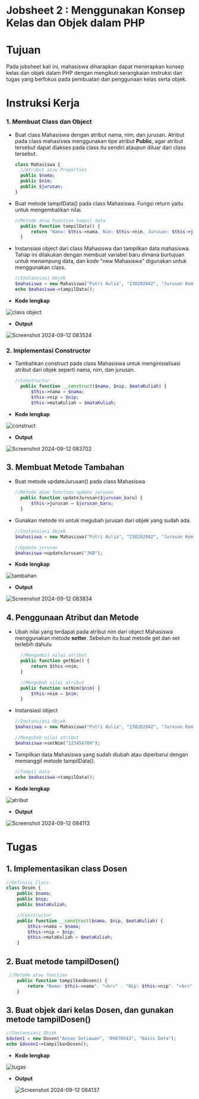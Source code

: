 # Jobsheet 2 : Menggunakan Konsep Kelas dan Objek dalam PHP
# Tujuan
Pada jobsheet kali ini, mahasiswa diharapkan dapat menerapkan konsep kelas dan objek dalam PHP dengan mengikuti serangkaian instruksi dan tugas yang berfokus pada pembuatan dan penggunaan kelas serta objek.

# Instruksi Kerja
### 1. Membuat Class dan Object
- Buat class Mahasiswa dengan atribut nama, nim, dan jurusan. Atribut pada class mahasiswa menggunakan tipe atribut **Public**, agar atribut tersebut dapat diakses pada class itu sendiri ataupun diluar dari class tersebut.
  ```php
  class Mahasiswa {
    //Atribut atau Properties
    public $nama;
    public $nim;
    public $jurusan;
  }
  ```
- Buat metode tampilData() pada class Mahasiswa. Fungsi return yaitu untuk mengembalikan nilai.
  ```php
  //Metode atau Function tampil data
    public function tampilData() {
        return "Nama: $this->nama, Nim: $this->nim, Jurusan: $this->jurusan";
    }
  ```
- Instansiasi object dari class Mahasiswa dan tampilkan data mahasiswa. Tahap ini dilakukan dengan membuat variabel baru dimana burtujuan untuk menampung data, dan kode "new Mahasiswa" digunakan untuk menggunakan class.
  ```php
  //Instansiasi Objek
  $mahasiswa = new Mahasiswa("Putri Aulia", "230202042", "Jurusan Komputer Bisnis");
  echo $mahasiswa->tampilData();
  ```
- **Kode lengkap**
  
![class object](https://github.com/user-attachments/assets/9d04639f-7415-4b6e-84a4-db82968e44e6)

- **Output**
  
![Screenshot 2024-09-12 083524](https://github.com/user-attachments/assets/2909b338-2105-4c76-ab35-744c085ab90e)


### 2. Implementasi Constructor
- Tambahkan construct pada class Mahasiswa untuk menginisialisasi atribut dari objek seperti nama, nim, dan jurusan.
  ```php
  //Constructor
    public function __construct($nama, $nip, $mataKuliah) {
        $this->nama = $nama;
        $this->nip = $nip;
        $this->mataKuliah = $mataKuliah;
  ```
- **Kode lengkap**
  
![construct](https://github.com/user-attachments/assets/0b163169-22ba-4991-b27e-0407697ac8ae)


- **Output**
  
![Screenshot 2024-09-12 083702](https://github.com/user-attachments/assets/6173e0d7-267a-4591-88b4-c21afc1e6609)


## 3. Membuat Metode Tambahan
- Buat metode updateJurusan() pada class Mahasiswa
  ```php
  //Metode atau function update jurusan
    public function updateJurusan($jurusan_baru) {
        $this->jurusan = $jurusan_baru;
    }
  ```
- Gunakan metode ini untuk megubah jurusan dari objek yang sudah ada.
  ```php
  //Instansiasi Objek
  $mahasiswa = new Mahasiswa("Putri Aulia", "230202042", "Jurusan Komputer Bisnis");

  //Update jurusan
  $mahasiswa->updateJurusan("JKB");
  ```
- **Kode lengkap**
  
![tambahan](https://github.com/user-attachments/assets/b76ffc9f-5eab-461d-8c5f-efc338ac3e91)

- **Output**
  
![Screenshot 2024-09-12 083834](https://github.com/user-attachments/assets/5f1da9ea-6399-4993-b019-e104094d8fb0)

## 4. Penggunaan Atribut dan Metode
- Ubah nilai yang terdapat pada atribut nim dari object Mahasiswa menggunakan metode **setter**. Sebelum itu buat metode get dan set terlebih dahulu
  ```php
    //Mengambil nilai atribut
    public function getNim() {
        return $this->nim;
    }

    //Mengubah nilai atribut
    public function setNim($nim) {
        $this->nim = $nim;
    }
  ```
- Instansiasi object
  ```php
  //Instansiasi Objek
  $mahasiswa = new Mahasiswa("Putri Aulia", "230202042", "Jurusan Komputer Bisnis");

  //Mengubah nilai atribut
  $mahasiswa->setNim("123456789");
  ```
- Tampilkan data Mahasiswa yang sudah diubah atau diperbarui dengan memanggil metode tampilData().
  ```php
  //Tampil data
  echo $mahasiswa->tampilData();
  ```
- **Kode lengkap**
  
![atribut](https://github.com/user-attachments/assets/8b49165a-4a4f-45f2-9e6e-14ef79653a5e)

- **Output**
  
![Screenshot 2024-09-12 084113](https://github.com/user-attachments/assets/8d403450-ed9a-4a2b-b70b-df2b901c3850)

# Tugas
## 1. Implementasikan class Dosen
```php
//Definisi Class
class Dosen {
    public $nama;
    public $nip;
    public $mataKuliah;

    //Constructor
    public function __construct($nama, $nip, $mataKuliah) {
        $this->nama = $nama;
        $this->nip = $nip;
        $this->mataKuliah = $mataKuliah;
    }
```
## 2. Buat metode tampilDosen()
```php
 //Metode atau function
    public function tampilkanDosen() {
        return "Nama: $this->nama". "<br>" . "Nip: $this->nip". "<br>" . "MataKuliah $this->mataKuliah". "<hr>";
    }
```
## 3. Buat objek dari kelas Dosen, dan gunakan metode tampilDosen()
```php
//Instansiasi Objek
$dosen1 = new Dosen("Annas Setiawan", "09876543", "Basis Data");
echo $dosen1->tampilkanDosen();
```

- **Kode lengkap**
  
![tugas](https://github.com/user-attachments/assets/64f4364b-1091-4166-9fda-98815760c517)

- **Output**
  
  ![Screenshot 2024-09-12 084137](https://github.com/user-attachments/assets/70f3176e-014c-434f-838a-f6555cb36117)


  

